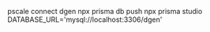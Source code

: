 pscale connect dgen
npx prisma db push
npx prisma studio
DATABASE_URL='mysql://localhost:3306/dgen'
